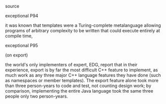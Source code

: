 
source 

exceptional P94

it was known that templates were a Turing-complete metalanguage allowing 
programs of arbitrary complexity to be written that could execute entirely 
at compile time, 

exceptional P95

(on export)

the world's only implementers of expert, EDG, report that in their 
experience, export is by far the most difficult C++ feature to implement, 
as much work as any three major C++ language features they have done 
(such as namespaces or member templates). The export feature alone took 
more than three person-years to code and test, not counting design work; 
by comparison, implementing the entire Java language took the same three 
people only two person-years.




